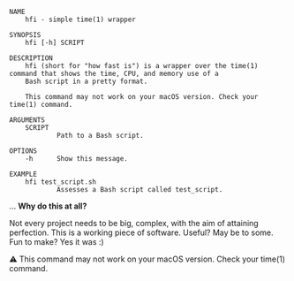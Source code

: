 ```
NAME
    hfi - simple time(1) wrapper

SYNOPSIS
    hfi [-h] SCRIPT

DESCRIPTION
    hfi (short for "how fast is") is a wrapper over the time(1) command that shows the time, CPU, and memory use of a
    Bash script in a pretty format.

    This command may not work on your macOS version. Check your time(1) command.

ARGUMENTS
    SCRIPT
            Path to a Bash script.

OPTIONS
    -h      Show this message.

EXAMPLE
    hfi test_script.sh
            Assesses a Bash script called test_script.
```

... __Why do this at all?__

Not every project needs to be big, complex, with the aim of attaining perfection. This is a working piece of software. 
Useful? May be to some. Fun to make? Yes it was :)

⚠️ This command may not work on your macOS version. Check your time(1) command.
